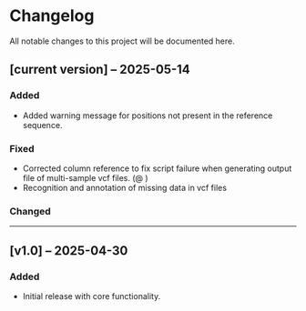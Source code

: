 # Changelog

All notable changes to this project will be documented here.

## [current version] – 2025-05-14
### Added
- Added warning message for positions not present in the reference sequence.
  
### Fixed
- Corrected column reference to fix script failure when generating output file of multi-sample vcf files. (@ )
- Recognition and annotation of missing data in vcf files

### Changed


---

## [v1.0] – 2025-04-30
### Added
- Initial release with core functionality.

